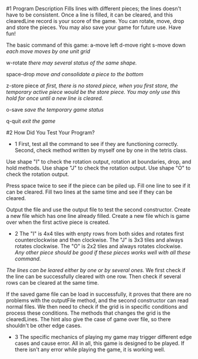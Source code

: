 #1 Program Description
Fills lines with different pieces; the lines doesn't have to be consistent.
Once a line is filled, it can be cleared, and this clearedLine record is 
your score of the game. You can rotate, move, drop and store the pieces. You
may also save your game for future use. Have fun!

The basic command of this game:
 a-move left
 d-move right
 s-move down
  *each move moves by one unit grid*

 w-rotate
  *there may several status of the same shape.*

 space-drop
   *move and consolidate a piece to the bottom*

 z-store piece
   *at first, there is no stored piece, when you first store, the temporary
   active piece would be the store piece. You may only use this hold for once
   until a new line is cleared.*

 o-save
   *save the temporary game status*

 q-quit
   *exit the game*


#2 How Did You Test Your Program?
- 1
First, test all the command to see if they are functioning correctly.
Second, check method written by myself one by one in the tetris class.

Use shape "I" to check the rotation output, rotation at boundaries, drop,
and hold methods.
Use shape "J" to check the rotation output.
Use shape "O" to check the rotation output.

Press space twice to see if the piece can be piled up.
Fill one line to see if it can be cleared. 
Fill two lines at the same time and see if they can be cleared.

Output the file and use the output file to test the second constructor. 
Create a new file which has one line already filled.
Create a new file which is game over when the first active piece is created.

- 2
The "I" is 4x4 tiles with enpty rows from both sides and rotates first
counterclockwise and then clockwise.
The "J" is 3x3 tiles and always rotates clockwise.
The "O" is 2x2 tiles and always rotates clockwise.
*Any other piece should be good if these pieces works well with all these
command.*

*The lines can be leared either by one or by several ones.*
We first check if the line can be successfully cleared with one row.
Then check if several rows can be cleared at the same time.

If the saved game file can be load in successfully, it proves that there 
are no problems with the outputFile method, and the second constructor can
read normal files. We then need to check if the grid is in specific 
conditions and process these conditions. The methods that changes the grid
is the clearedLines. The hint also give the case of game over file, so
there shouldn't be other edge cases.

- 3
The specific mechanics of playing my game may trigger different edge cases
and cause error. All in all, this game is designed to be played. If there
isn't any error while playing the game, it is working well.
